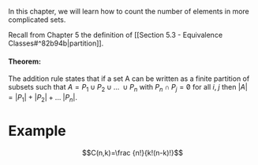 In this chapter, we will learn how to count the number of elements in more complicated sets.

Recall from Chapter 5 the definition of [[Section 5.3 - Equivalence Classes#^82b94b|partition]].

#### Theorem:
The addition rule states that if a set A can be written as a finite partition of subsets such that $A = P_1 \cup P_2 \;\cup\; ... \; \;\cup\; P_n$ with $P_n \;\cap\;P_j = \not 0$ for all $i,\;j$ then $|A|= |P_1|+|P_2|\;+\;...\; |P_n|$.

# Example
$$C(n,k)=\frac {n!}{k!(n-k)!}$$
